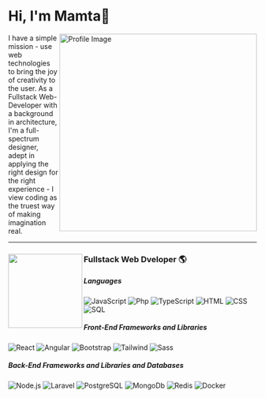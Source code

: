 # Hi, I'm Mamta👋 

<img align="right" src="https://github.com/MS-load/MS-load/assets/55544744/090f7c00-0f50-46d0-8a69-1642ef4eb6d5"   width="400" height="400" alt="Profile Image">

I have a simple mission - use web technologies to bring the joy of creativity to the user. As a Fullstack Web-Developer with a background in architecture, I'm a full-spectrum designer, adept in applying the right design for the right experience - I view coding as the truest way of making imagination real.

---

### Fullstack Web Dveloper 🌎<img align="left" width="150" height="150" src="https://github.com/MS-load/MS-load/assets/55544744/bdc57062-aeb2-4e61-a020-5e829361442c"></a>
##### Languages
![JavaScript](https://img.shields.io/badge/-JavaScript-000?&logo=JavaScript)
![Php](https://img.shields.io/badge/-Php-000?&logo=php)
![TypeScript](https://img.shields.io/badge/-TypeScript-000?&logo=TypeScript)
![HTML](https://img.shields.io/badge/-HTML-000?&logo=html5)
![CSS](https://img.shields.io/badge/-CSS-000?&logo=css3)
![SQL](https://img.shields.io/badge/-SQL-000?&logo=MySQL)

##### Front-End Frameworks and Libraries
![React](https://shields.io/badge/-React-000?logo=react)
![Angular](https://img.shields.io/badge/-Angular-000?&logo=angular)
![Bootstrap](https://shields.io/badge/-Bootstrap-000?logo=bootstrap)
![Tailwind](https://img.shields.io/badge/-Tailwind_CSS-000?&logo=tailwind-css)
![Sass](https://img.shields.io/badge/-Sass-000?&logo=sass)

##### Back-End Frameworks and Libraries and Databases
![Node.js](https://img.shields.io/badge/-Node.js-000?&logo=node.js)
![Laravel](https://img.shields.io/badge/-Laravel-000?&logo=laravel)
![PostgreSQL](https://img.shields.io/badge/-Postgresql-000?&logo=Postgresql)
![MongoDb](https://img.shields.io/badge/-MongoDb-000?&logo=mongoDb)
![Redis](https://img.shields.io/badge/-Redis-000?&logo=Redis)
![Docker](https://img.shields.io/badge/-Docker-000?&logo=Docker)

